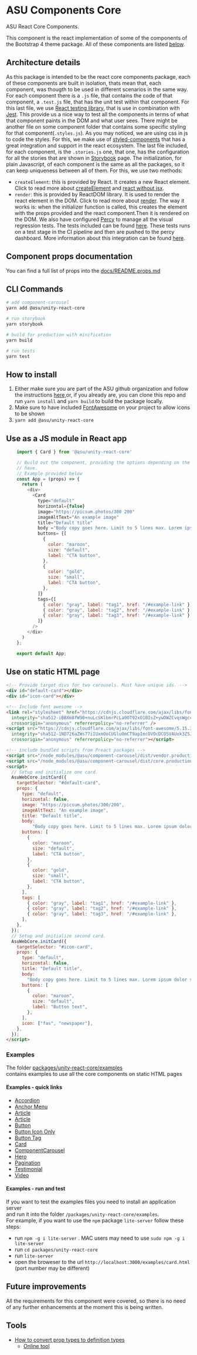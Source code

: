 # ASU Components Core

ASU React Core Components.

This component is the react implementation of some of the components of the Bootstrap 4 theme package.
All of these components are listed [below](#examples---quick-links).

## Architecture details

As this package is intended to be the react core components package, each of these components are built in isolation, thats mean that, each component, was thougth to be used in different scenarios in the same way.
For each component there is a `.js` file, that contains the code of that component, a `.test.js` file, that has the unit test within that component. For this last file, we use [React testing library](https://testing-library.com/docs/react-testing-library/intro), that is use in combination with [Jest](https://jestjs.io/). This provide us a nice way to test all the components in terms of what that component paints in the DOM and what user sees. There might be another file on some component folder that contains some specific styling for that component(`.styles.js`). As you may noticed, we are using css in js to code the styles. For this, we make use of [styled-components](https://styled-components.com/) that has a great integration and support in the react ecosystem. The last file included, for each component, is the `.stories.js` one, that one, has the configuration for all the stories that are shown in [Storybook](https://storybook.js.org/) page.
The initialization, for plain Javascript, of each component is the same as all the packages, so it can keep uniqueness between all of them. For this, we use two methods:

- `createElement`: this is provided by React. It creates a new React element. Click to read more about [createElement](https://reactjs.org/docs/react-api.html#createelement) and [react without jsx](https://reactjs.org/docs/react-without-jsx.html).
- `render`: this is provided by ReactDOM library. It is used to render the react element in the DOM. Click to read more about [render](https://reactjs.org/docs/react-dom.html).
  The way it works is: when the initializer function is called, this creates the element with the props provided and the react component.Then it is rendered on the DOM.
  We also have configured [Percy](https://percy.io/) to manage all the visual regression tests. The tests included can be found [here](./src/percyTests/testPage.percy.js). These tests runs on a test stage in the CI pipeline and then are pushed to the percy dashboard. More information about this integration can be found [here](../../tests/README.md#visual-regression-testing).

## Component props documentation

You can find a full list of props into the [docs/README.props.md](docs/README.props.md)

## CLI Commands

```bash
# add component-carousel
yarn add @asu/unity-react-core

# run storybook
yarn storybook

# build for production with minification
yarn build

# run tests
yarn test

```

## How to install

1. Either make sure you are part of the ASU github organization and follow the instructions [here,](https://github.com/ASU/asu-unity-stack#-how-to-use-the-private-package-registry)or, if you already are, you can clone this repo and run `yarn install` and `yarn build` to build the package locally.
2. Make sure to have included [FontAwesome](https://fontawesome.com/) on your project to allow icons to be shown
3. `yarn add @asu/unity-react-core`

## Use as a JS module in React app

```JAVASCRIPT
    import { Card } from '@asu/unity-react-core'

    // Build out the component, providing the options depending on the card you wanna
    // have.
    // Example provided below
    const App = (props) => {
      return (
        <div>
          <Card
            type="default"
            horizontal={false}
            image="https://picsum.photos/300 200"
            imageAltText="An example image"
            title="Default title"
            body ="Body copy goes here. Limit to 5 lines max. Lorem ipsum dolor sit amet, consectetur adipiscing elit, sed do eiusmod tempor incididunt ut labore et dolore magna aliqua eiusmod tempo."
            buttons= {[
              {
                color: "maroon",
                size: "default",
                label: "CTA button",
              },
              {
                color: "gold",
                size: "small",
                label: "CTA button",
              },
            ]}
            tags={[
              { color: "gray", label: "tag1", href: "/#example-link" },
              { color: "gray", label: "tag2", href: "/#example-link" },
              { color: "gray", label: "tag3", href: "/#example-link" },
            ]}
          />
        </div>
      )
    };

    export default App;

```

## Use on static HTML page

```HTML
<!-- Provide target divs for two carousels. Must have unique ids. -->
<div id="default-card"></div>
<div id="icon-card"></div>

<!-- Include font awesome -->
<link rel="stylesheet" href="https://cdnjs.cloudflare.com/ajax/libs/font-awesome/5.15.3/css/all.min.css"
  integrity="sha512-iBBXm8fW90+nuLcSKlbmrPcLa0OT92xO1BIsZ+ywDWZCvqsWgccV3gFoRBv0z+8dLJgyAHIhR35VZc2oM/gI1w=="
  crossorigin="anonymous" referrerpolicy="no-referrer" />
<script src="https://cdnjs.cloudflare.com/ajax/libs/font-awesome/5.15.3/js/v4-shims.min.js"
  integrity="sha512-1ND726aZWs77iIUxmOoCUGluOmCT9apImcOVOcDCOSVAUxk3ZSJcuGsHoJ+i4wIOhXieZZx6rY9s6i5xEy1RPg=="
  crossorigin="anonymous" referrerpolicy="no-referrer"></script>

<!-- include bundled scripts from Preact packages -->
<script src="/node_modules/@asu/component-carousel/dist/vendor.production.js"></script>
<script src="/node_modules/@asu/component-carousel/dist/core.production.js"></script>
<script>
  // Setup and initialize one card.
  AsuWebCore.initCard({
    targetSelector: "#default-card",
    props: {
      type: "default",
      horizontal: false,
      image: "https://picsum.photos/300/200",
      imageAltText: "An example image",
      title: "Default title",
      body:
          "Body copy goes here. Limit to 5 lines max. Lorem ipsum dolor sit amet, consectetur adipiscing elit, sed do eiusmod tempor incididunt ut labore et dolore magna aliqua eiusmod tempo.",
      buttons: [
        {
          color: "maroon",
          size: "default",
          label: "CTA button",
        },
        {
          color: "gold",
          size: "small",
          label: "CTA button",
        },
      ],
      tags: [
        { color: "gray", label: "tag1", href: "/#example-link" },
        { color: "gray", label: "tag2", href: "/#example-link" },
        { color: "gray", label: "tag3", href: "/#example-link" },
      ],
    },
  });
  // Setup and initialize second card.
  AsuWebCore.initCard({
    targetSelector: "#icon-card",
    props: {
      type: "default",
      horizontal: false,
      title: "Default title",
      body:
        "Body copy goes here. Limit to 5 lines max. Lorem ipsum dolor sit amet, consectetur adipiscing elit, sed do eiusmod tempor incididunt ut labore et dolore magna aliqua eiusmodtempo.",
      buttons: [
        {
          color: "maroon",
          size: "default",
          label: "Button text",
        },
      ],
      icon: ["fas", "newspaper"],
    },
  });
</script>
```

### Examples

The folder [packages/unity-react-core/examples](/packages/unity-react-core/examples)
<br/>contains examples to use all the core components on static HTML pages

#### Examples - quick links

- [Accordion](/packages/unity-react-core/examples/accordion.html)
- [Anchor Menu](/packages/unity-react-core/examples/anchorMenu.html)
- [Article](/packages/unity-react-core/examples/article.html)
- [Article](/packages/unity-react-core/examples/article.html)
- [Button](/packages/unity-react-core/examples/button.html)
- [Button Icon Only](/packages/unity-react-core/examples/buttonIconOnly.html)
- [Button Tag](/packages/unity-react-core/examples/buttonTag.html)
- [Card](/packages/unity-react-core/examples/card.html)
- [ComponentCarousel](/packages/unity-react-core/examples/componentCarousel.html)
- [Hero](/packages/unity-react-core/examples/hero.html)
- [Pagination](/packages/unity-react-core/examples/pagination.html)
- [Testimonial](/packages/unity-react-core/examples/testimonial.html)
- [Video](/packages/unity-react-core/examples/video.html)

#### Examples - run and test

If you want to test the examples files you need to install an application server <br />
and run it into the folder `/packages/unity-react-core/examples`. <br />
For example, if you want to use the `npm` package `lite-server` follow these steps:

- run `npm -g i lite-server` . MAC users may need to use `sudo npm -g i lite-server`
- run `cd packages/unity-react-core`
- run `lite-server`
- open the broweser to the url `http://localhost:3000/examples/card.html`
  (port number may be different)

## Future improvements

All the requirements for this component were covered, so there is no need of any further enhancements at the moment this is being written.

## Tools


- [How to convert prop types to definition types](https://github.com/mskelton/ratchet)
  - [Online tool](https://mskelton.dev/ratchet)
